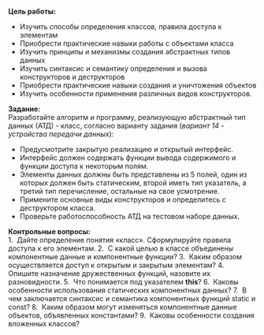 **Цель работы:**  
- Изучить способы определения классов, правила доступа к элементам
- Приобрести практические навыки работы с объектами класса
- Изучить принципы и механизмы создания абстрактных типов данных
- Изучить синтаксис и семантику определения и вызова конструкторов и деструкторов
- Приобрести практические навыки создания и уничтожения объектов
- Изучить особенности применения различных видов конструкторов.  
  
**Задание:**  
Разработайте алгоритм и программу, реализующую абстрактный тип данных (АТД) - класс, согласно варианту задания (*вариант 14 - устройства передачи данных*):  
- Предусмотрите закрытую реализацию и открытый интерфейс.
- Интерфейс должен содержать функции вывода содержимого и функции доступа к некоторым полям.
- Элементы данных должны быть представлены из 5 полей, один из которых должен быть статическим, второй иметь тип указатель, а третий тип перечисление, остальные на свое усмотрение.
- Примените основные виды конструкторов и определитесь с деструктором класса.
- Проверьте работоспособность АТД на тестовом наборе данных.
  
**Контрольные вопросы:**  
1.  Дайте определение понятия «класс». Сформулируйте правила   доступа к его элементам.
2.  С какой целью в классе объединены компонентные данные и компонентные функции?
3.  Каким образом осуществляется доступ к открытым и закрытым элементам?
4.  Опишите назначение дружественных функций, назовите их разновидности.
5.  Что понимается под указателем **this**?
6.  Каковы особенности использования статических компонентных данных?
7.  В чем заключается синтаксис и семантика компонентных функций static и const?
8.  Каким образом могут изменяться компонентные данные объектов, объявленных константами?
9.  Каковы особенности создания вложенных классов?